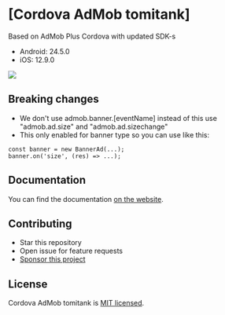 # [Cordova AdMob tomitank]

Based on AdMob Plus Cordova with updated SDK-s
- Android: 24.5.0
- iOS: 12.9.0

[![](https://img.shields.io/static/v1?label=Sponsor%20Me&style=for-the-badge&message=%E2%9D%A4&logo=GitHub&color=%23fe8e86)](https://github.com/sponsors/tomitank)

## Breaking changes

- We don't use admob.banner.[eventName] instead of this use "admob.ad.size" and "admob.ad.sizechange"
- This only enabled for banner type so you can use like this:
```
const banner = new BannerAd(...);
banner.on('size', (res) => ...);
```

## Documentation

You can find the documentation [on the website](https://admob-plus.github.io/docs/cordova).

## Contributing

- Star this repository
- Open issue for feature requests
- [Sponsor this project](https://github.com/sponsors/tomitank)

## License

Cordova AdMob tomitank is [MIT licensed](../../LICENSE).
